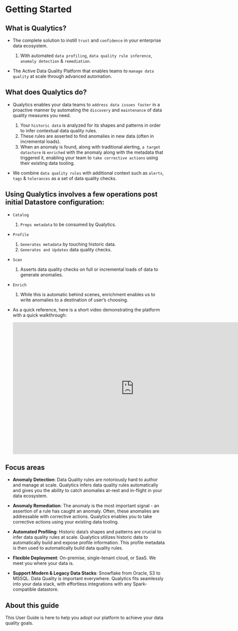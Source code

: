 # Getting Started

## What is Qualytics?

* The complete solution to instill `trust` and `confidence` in your enterprise data ecosystem.
    1. With automated `data profiling`, `data quality rule inference`, `anomaly detection` & `remediation`.

* The Active Data Quality Platform that enables teams to `manage data quality` at scale through advanced automation.
## What does Qualytics do?

* Qualytics enables your data teams to `address data issues faster` in a proactive manner by automating the `discovery` and `maintenance` of data quality measures you need.
    1. Your `historic data` is analyzed for its shapes and patterns in order to infer contextual data quality rules. 
    2. These rules are asserted to find anomalies in new data (often in incremental loads).
    3. When an anomaly is found, along with traditional alerting, `a target datastore` is `enriched` with the anomaly along with the metadata that triggered it, enabling your team to `take corrective actions` using their existing data tooling.

* We combine `data quality rules` with additional context such as `alerts`, `tags` & `tolerances` as a set of data quality checks.


## Using Qualytics involves a few operations post initial Datastore configuration:

* `Catalog`
    1. `Preps metadata` to be consumed by Qualytics.

* `Profile`
    1. `Generates metadata` by touching historic data.
    2. `Generates and Updates` data quality checks.

* `Scan`
    1. Asserts data quality checks on full or incremental loads of data to generate anomalies.

* `Enrich`
    1. While this is automatic behind scenes, enrichment enables us to write anomalies to a destination of user’s choosing.

* As a quick reference, here is a short video demonstrating the platform with a quick walkthrough:

    <iframe width="760" height="415" src="https://www.loom.com/embed/6d40de8bb6784cf2933e78b4fc0b3d0a" title="Qualytics Demo" frameborder="0" allow="accelerometer; autoplay; clipboard-write; encrypted-media; gyroscope; picture-in-picture" allowfullscreen></iframe>

## Focus areas

* __Anomaly Detection__:
Data Quality rules are notoriously hard to author and manage at scale. Qualytics infers data quality rules automatically and gives you the ability to catch anomalies at-rest and in-flight in your data ecosystem.

* __Anomaly Remediation__:
The anomaly is the most important signal - an assertion of a rule has caught an anomaly. Often, these anomalies are addressable with corrective actions. Qualytics enables you to take corrective actions using your existing data tooling.

* __Automated Profiling__:
Historic data’s shapes and patterns are crucial to infer data quality rules at scale. Qualytics utilizes historic data to automatically build and expose profile information. This profile metadata is then used to automatically build data quality rules.

* __Flexible Deployment__:
On-premise, single-tenant cloud, or SaaS. We meet you where your data is.

* __Support Modern & Legacy Data Stacks__:
Snowflake from Oracle, S3 to MSSQL. Data Quality is important everywhere. Qualytics fits seamlessly into your data stack, with effortless integrations with any Spark-compatible datastore.

## About this guide
This User Guide is here to help you adopt our platform to achieve your data quality goals.

<!-- * TODO - ADD FRESHNESS SLA FUNCTIONALITY, INCLUDE DETAILS FROM API DOCUMENTATION -->
